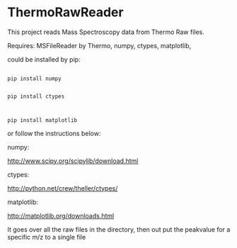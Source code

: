 # ThermoRawReader

This project reads Mass Spectroscopy data from Thermo Raw files.

Requires:
MSFileReader by Thermo,
numpy, ctypes, matplotlib,

could be installed by pip:

<code>
pip install numpy

pip install ctypes

pip install matplotlib
</code>

or follow the instructions below:

numpy:

http://www.scipy.org/scipylib/download.html

ctypes:

http://python.net/crew/theller/ctypes/

matplotlib:

http://matplotlib.org/downloads.html

It goes over all the raw files in the directory, then out put the peakvalue for a specific m/z to a single file

